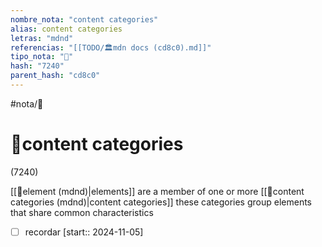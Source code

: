 ```yaml
---
nombre_nota: "content categories"
alias: content categories
letras: "mdnd"
referencias: "[[TODO/🏛️mdn docs (cd8c0).md]]"
tipo_nota: "📑"
hash: "7240"
parent_hash: "cd8c0"
---
```


#nota/📑

# 📑content categories
<div class="hash">(7240)</div>

[[📑element (mdnd)|elements]] are a member of one or more [[📑content categories (mdnd)|content categories]]
these categories group elements that share common characteristics



- [ ] recordar  [start:: 2024-11-05]
